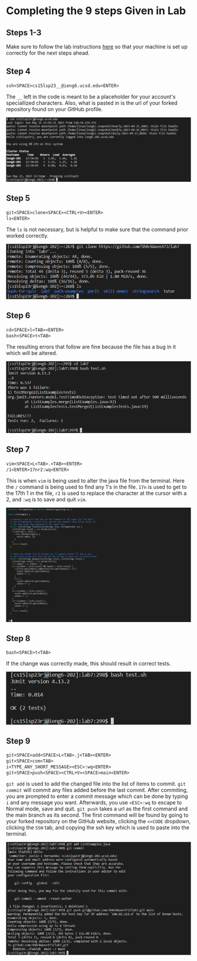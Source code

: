 # Completing the 9 steps Given in Lab

## Steps 1-3

Make sure to follow the lab instructions [here]([https://ucsd-cse15l-s23.github.io/week/week7/#baseline](https://ucsd-cse15l-s23.github.io/week/week7/#speeding-up-command-line-tasks)) so that your machine is set up correctly for the next steps ahead.
## Step 4

    ssh<SPACE>cs15lsp23__@ieng6.ucsd.edu<ENTER>

The `__` left in the code is meant to be a placeholder for your account's speciallized characters. Also, what is pasted in is the url of your forked repository found on your GitHub profile.

![image](Step4.png)
    
## Step 5

    git<SPACE>clone<SPACE><CTRL+V><ENTER>
    ls<ENTER>
    
The `ls` is not necessary, but is helpful to make sure that the command prior worked correctly.

![image](Step5.png)

## Step 6

    cd<SPACE>l<TAB><ENTER>
    bash<SPACE>t<TAB>
    
The resulting errors that follow are fine because the file has a bug in it which will be altered.

![image](Step6.png)

## Step 7
    
    vim<SPACE>L<TAB>.<TAB><ENTER>
    /1<ENTER>17nr2:wq<ENTER>
    
This is when `vim` is being used to alter the java file from the terminal. Here the `/` command is being used to find any 1's in the file. `17n` is used to get to the 17th 1 in the file, `r2` is used to replace the character at the cursor with a 2, and `:wq` is to save and quit `vim`.

![image](Step7.png)

## Step 8
    
    bash<SPACE>t<TAB>
    
If the change was correctly made, this should result in correct tests.

![image](Step8.png)
    
## Step 9

    git<SPACE>add<SPACE>L<TAB>.j<TAB><ENTER>
    git<SPACE>com<TAB>
    i<TYPE_ANY_SHORT_MESSAGE><ESC>:wq<ENTER>
    git<SPACE>push<SPACE><CTRL+V><SPACE>main<ENTER>
    
`git add` is used to add the changed file into the list of items to commit. `git commit` will commit any files added before the last commit. After commiting, you are prompted to enter a commit message which can be done by typing `i` and any message you want. Afterwards, you use `<ESC>:wq` to escape to Normal mode, save and quit. `git push` takes a url as the first command and the main branch as its second. The first command will be found by going to your forked repository on the GitHub website, clicking the `<>CODE` dropdown, clicking the `SSH` tab, and copying the ssh key which is used to paste into the terminal.

![image](Step9.png)
